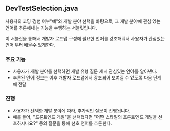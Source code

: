 ## DevTestSelection.java

사용자의 코딩 경험 여부"예"와 개발 분야 선택을 바탕으로, 그 개발 분야에 
관심 있는 언어를 추론해내는 기능을 수행하는 서블릿입니다.

이 서블릿을 통해서 개발자 로드맵 구성에 필요한 언어를 강조해줘서 사용자가 관심있는 언어 부터 배울수 있게한다. 

### 주요 기능 
- 사용자가 개발 분야를 선택하면 개발 유형 질문 제시 관심있는 언어를 알아낸다.
- 추론된 언어 정보는 이후 개발자 로드맵에서 강조되어 보여질 수 있도록 다음 단계에 전달

### 진행
- 사용자가 선택한 개발 분야에 따라, 추가적인 질문이 진행됩니다.
-  예를 들어, "프론트엔드 개발"을 선택했다면 "어떤 스타일의 프론트엔드 개발을 선호하시나요?" 등의 질문을 통해 선호 언어를 추론한다.


  
